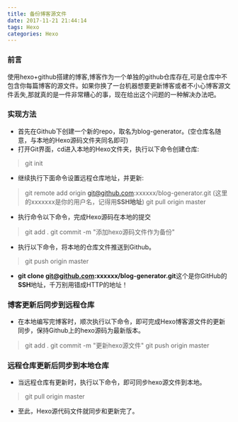 ```yaml
---
title: 备份博客源文件
date: 2017-11-21 21:44:14
tags: Hexo
categories: Hexo
---
```


### 前言
使用hexo+github搭建的博客,博客作为一个单独的github仓库存在,可是仓库中不包含你每篇博客的源文件。如果你换了一台机器想要更新博客或者不小心博客源文件丢失,那就真的是一件非常糟心的事，现在给出这个问题的一种解决办法吧。

### 实现方法
- 首先在Github下创建一个新的repo，取名为blog-generator。(空仓库名随意，与本地的Hexo源码文件夹同名即可)
- 打开Git界面，cd进入本地的Hexo文件夹，执行以下命令创建仓库:
> git init
- 继续执行下面命令设置远程仓库地址，并更新:
> git remote add origin git@github.com:xxxxxx/blog-generator.git (这里的xxxxxxx是你的用户名，记得用**SSH地址**)
> git pull origin master
- 执行命令以下命令，完成Hexo源码在本地的提交
> git add .
> git commit -m "添加hexo源码文件作为备份"
- 执行以下命令，将本地的仓库文件推送到Github。
> git push origin master
- **git clone git@github.com:xxxxxx/blog-generator.git**这个是你GitHub的**SSH**地址，千万别用错成HTTP的地址！

### 博客更新后同步到远程仓库
- 在本地编写完博客时，顺次执行以下命令，即可完成Hexo博客源文件的更新同步，保持Github上的hexo源码为最新版本。
> git add .
> git commit -m "更新hexo源文件"
> git push origin master

### 远程仓库更新后同步到本地仓库
- 当远程仓库有更新时，执行以下命令，即可同步hexo源文件到本地。
> git pull origin master
- 至此，Hexo源代码文件就同步和更新完了。
